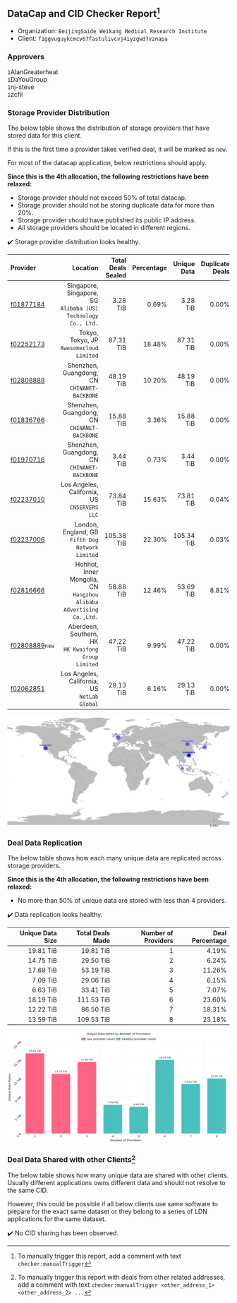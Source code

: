## DataCap and CID Checker Report[^1]
 - Organization: `BeijingSaide Weikang Medical Research Institute`
 - Client: `f1ggvuguykcmcv67fastulivcvj4iyzgwd7vznapa`
### Approvers
`1`AlanGreaterheat<br/>`1`DaYouGroup<br/>`1`nj-steve<br/>`1`zcfil

### Storage Provider Distribution
The below table shows the distribution of storage providers that have stored data for this client.

If this is the first time a provider takes verified deal, it will be marked as `new`.

For most of the datacap application, below restrictions should apply.

**Since this is the 4th allocation, the following restrictions have been relaxed:**
 - Storage provider should not exceed 50% of total datacap.
 - Storage provider should not be storing duplicate data for more than 20%.
 - Storage provider should have published its public IP address.
 - All storage providers should be located in different regions.

✔️ Storage provider distribution looks healthy.

| Provider                                                    |                                                               Location | Total Deals Sealed | Percentage | Unique Data | Duplicate Deals |
| :---------------------------------------------------------- | ---------------------------------------------------------------------: | -----------------: | ---------: | ----------: | --------------: |
| [f01877184](https://filfox.info/en/address/f01877184)       |       Singapore, Singapore, SG<br/>`Alibaba (US) Technology Co., Ltd.` |           3.28 TiB |      0.69% |    3.28 TiB |           0.00% |
| [f02252173](https://filfox.info/en/address/f02252173)       |                            Tokyo, Tokyo, JP<br/>`Awesomecloud Limited` |          87.31 TiB |     18.48% |   87.31 TiB |           0.00% |
| [f02808888](https://filfox.info/en/address/f02808888)       |                        Shenzhen, Guangdong, CN<br/>`CHINANET-BACKBONE` |          48.19 TiB |     10.20% |   48.19 TiB |           0.00% |
| [f01836766](https://filfox.info/en/address/f01836766)       |                        Shenzhen, Guangdong, CN<br/>`CHINANET-BACKBONE` |          15.88 TiB |      3.36% |   15.88 TiB |           0.00% |
| [f01970716](https://filfox.info/en/address/f01970716)       |                        Shenzhen, Guangdong, CN<br/>`CHINANET-BACKBONE` |           3.44 TiB |      0.73% |    3.44 TiB |           0.00% |
| [f02237010](https://filfox.info/en/address/f02237010)       |                        Los Angeles, California, US<br/>`CNSERVERS LLC` |          73.84 TiB |     15.63% |   73.81 TiB |           0.04% |
| [f02237006](https://filfox.info/en/address/f02237006)       |                    London, England, GB<br/>`Fifth Dog Network Limited` |         105.38 TiB |     22.30% |  105.34 TiB |           0.03% |
| [f02816666](https://filfox.info/en/address/f02816666)       | Hohhot, Inner Mongolia, CN<br/>`Hangzhou Alibaba Advertising Co.,Ltd.` |          58.88 TiB |     12.46% |   53.69 TiB |           8.81% |
| [f02808889](https://filfox.info/en/address/f02808889)`new`  |                 Aberdeen, Southern, HK<br/>`HK Kwaifong Group Limited` |          47.22 TiB |      9.99% |   47.22 TiB |           0.00% |
| [f02062851](https://filfox.info/en/address/f02062851)       |                        Los Angeles, California, US<br/>`NetLab Global` |          29.13 TiB |      6.16% |   29.13 TiB |           0.00% |

<img src="https://raw.githubusercontent.com/data-preservation-programs/filplus-checker-assets/main/filecoin-project/filecoin-plus-large-datasets/issues/2126/1696923343413.png"/>

### Deal Data Replication
The below table shows how each many unique data are replicated across storage providers.


**Since this is the 4th allocation, the following restrictions have been relaxed:**
- No more than 50% of unique data are stored with less than 4 providers.

✔️ Data replication looks healthy.

| Unique Data Size | Total Deals Made | Number of Providers | Deal Percentage |
| ---------------: | ---------------: | ------------------: | --------------: |
|        19.81 TiB |        19.81 TiB |                   1 |           4.19% |
|        14.75 TiB |        29.50 TiB |                   2 |           6.24% |
|        17.69 TiB |        53.19 TiB |                   3 |          11.26% |
|         7.09 TiB |        29.06 TiB |                   4 |           6.15% |
|         6.63 TiB |        33.41 TiB |                   5 |           7.07% |
|        18.19 TiB |       111.53 TiB |                   6 |          23.60% |
|        12.22 TiB |        86.50 TiB |                   7 |          18.31% |
|        13.59 TiB |       109.53 TiB |                   8 |          23.18% |

<img src="https://raw.githubusercontent.com/data-preservation-programs/filplus-checker-assets/main/filecoin-project/filecoin-plus-large-datasets/issues/2126/1696923344280.png"/>

### Deal Data Shared with other Clients[^3]
The below table shows how many unique data are shared with other clients.
Usually different applications owns different data and should not resolve to the same CID.

However, this could be possible if all below clients use same software to prepare for the exact same dataset or they belong to a series of LDN applications for the same dataset.

✔️ No CID sharing has been observed.

[^1]: To manually trigger this report, add a comment with text `checker:manualTrigger`

[^2]: Deals from those addresses are combined into this report as they are specified with `checker:manualTrigger`

[^3]: To manually trigger this report with deals from other related addresses, add a comment with text `checker:manualTrigger <other_address_1> <other_address_2> ...`
